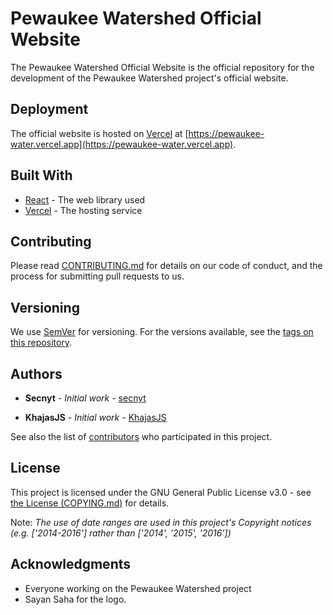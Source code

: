 # Pewaukee Watershed Official Website

The Pewaukee Watershed Official Website is the official repository for the development of the Pewaukee Watershed project's official website.

## Deployment

The official website is hosted on [Vercel](https://vercel.com/) at [https://pewaukee-water.vercel.app](https://pewaukee-water.vercel.app).

## Built With

* [React](https://reactjs.org/) - The web library used
* [Vercel](https://vercel.com/) - The hosting service

## Contributing

Please read [CONTRIBUTING.md](https://github.com/Pewaukee-Watershed/website/blob/main/CONTRIBUTING.md) for details on our code of conduct, and the process for submitting pull requests to us.

## Versioning

We use [SemVer](http://semver.org/) for versioning. For the versions available, see the [tags on this repository](https://github.com/Pewaukee-Watershed/website/tags). 

## Authors

* **Secnyt** - *Initial work* - [secnyt](https://github.com/secnyt)

* **KhajasJS** - *Initial work* - [KhajasJS](https://github.com/KhajasJS)

See also the list of [contributors](https://github.com/Pewaukee-Watershed/website/graphs/contributors) who participated in this project.

## License

This project is licensed under the GNU General Public License v3.0 - see [the License (COPYING.md)](https://github.com/Pewaukee-Watershed/website/blob/main/COPYING.md) for details.

Note: *The use of date ranges are used in this project's Copyright notices (e.g. ['2014-2016'] rather than ['2014', '2015', '2016'])*

## Acknowledgments

* Everyone working on the Pewaukee Watershed project
* Sayan Saha for the logo.

